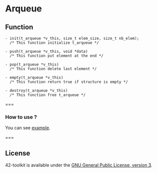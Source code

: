 Arqueue
==========

## Function

	- init(t_arqueue *v_this, size_t elem_size, size_t nb_elem);
	  /* This function initialize t_arqueue */

	- push(t_arqueue *v_this, void *data)
	  /* This function put element at the end */

	- pop(t_arqueue *v_this)
	  /* This function delete last element */

	- empty(t_arqueue *v_this)
	  /* This function return true if structure is empty */

	- destroy(t_arqueue *v_this)
	  /* This function free t_arqueue */

===
### How to use ?

You can see [example](https://github.com/QuentinPerez/42-toolkit/tree/master/examples/libc/arqueue).

===
## License

42-toolkit is available under the [GNU General Public License, version 3](LICENSE).
